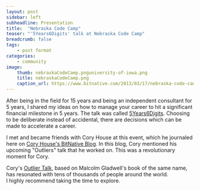 ```yaml
---
layout: post
sidebar: left
subheadline: Presentation
title:  "Nebraska Code Camp"
teaser: "'5Years6Digits' talk at Nebraska Code Camp"
breadcrumb: false
tags:
    - post format
categories:
    - community
image:
    thumb: nebraskaCodeCamp.pnguniversity-of-iowa.png
    title: nebraskaCodeCamp.png
    caption_url: https://www.bitnative.com/2013/03/17/nebraska-code-camp-2013-lessons-learned
---
```

After being in the field for 15 years and being an independent consultant for 5 years, I shared my ideas on how to manage your career to hit a significant financial milestone in 5 years.
The talk was called <a href='https://docs.google.com/presentation/d/1TmwuMTHqyeXifnPGmdFh3RZp9QGpsgXM/edit?usp=sharing&ouid=111694679680268309106&rtpof=true&sd=true' target='new'>5Years6Digits</a>.
Choosing to be deliberate instead of accidental, there are decisions which can be made to accelerate a career.

I met and became friends with Cory House at this event, which he journaled here on <a href='https://www.bitnative.com/2013/03/17/nebraska-code-camp-2013-lessons-learned' target='new'>Cory House's BitNative Blog</a>.
In this blog, Cory mentioned his upcoming "Outliers" talk that he worked on.  This was a revolutionary moment for Cory.  

Cory's <a href='https://vimeo.com/97415346' target='new'>Outlier Talk</a>, based on Malcolm Gladwell's book of the same name, has resonated with tens of thousands of people around the world.  
I highly recommend taking the time to explore.

